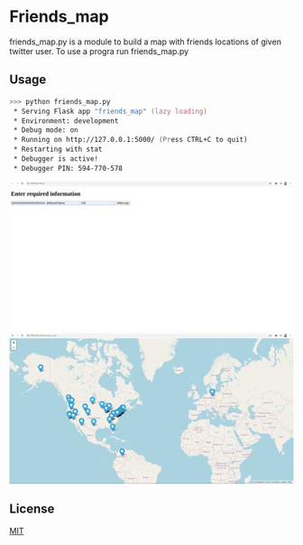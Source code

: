 # Friends_map
friends_map.py is a module to build a map with friends locations of given twitter user.
To use a progra run friends_map.py

## Usage
```zsh
>>> python friends_map.py
 * Serving Flask app "friends_map" (lazy loading)
 * Environment: development
 * Debug mode: on
 * Running on http://127.0.0.1:5000/ (Press CTRL+C to quit)
 * Restarting with stat
 * Debugger is active!
 * Debugger PIN: 594-770-578
```
<img src="https://raw.githubusercontent.com/YuraBD/Friends_map/main/data/img1.png"/>
<img src="https://github.com/YuraBD/Friends_map/blob/main/data/img2.png?raw=true"/>

## License

[MIT](https://choosealicense.com/licenses/mit/)